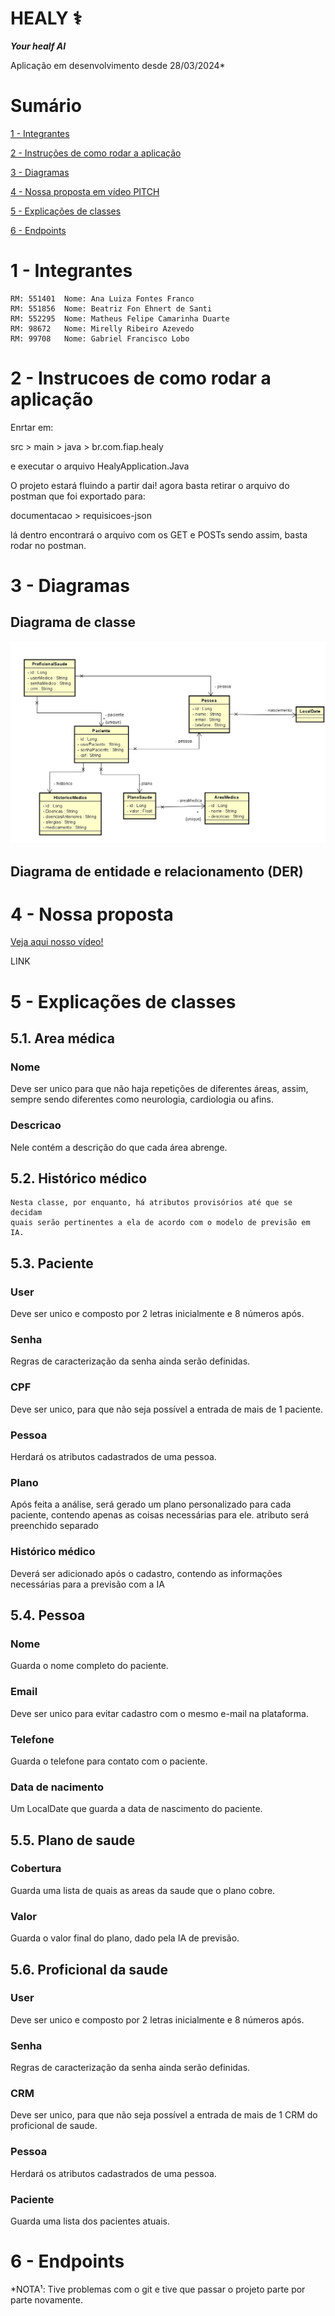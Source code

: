# HEALY ⚕️
***Your healf AI***

Aplicação em desenvolvimento desde 28/03/2024*


# Sumário

[1 - Integrantes](#_Integrantes)

[2 - Instruções de como rodar a aplicação](#_Instruicoes)

[3 - Diagramas](#_Diagramas)

[4 - Nossa proposta em vídeo PITCH](#_Picth)

[5 - Explicações de classes](#_Explicacoes)

[6 - Endpoints](#_Endpoint)


<a id="_Integrantes"></a>

# 1 - Integrantes
    RM: 551401  Nome: Ana Luiza Fontes Franco
    RM: 551856  Nome: Beatriz Fon Ehnert de Santi
    RM: 552295  Nome: Matheus Felipe Camarinha Duarte
    RM: 98672   Nome: Mirelly Ribeiro Azevedo
    RM: 99708   Nome: Gabriel Francisco Lobo

<a id="_Instruicoes"></a>

# 2 - Instrucoes de como rodar a aplicação
Enrtar em:

src > main > java > br.com.fiap.healy

e executar o arquivo HealyApplication.Java

O projeto estará fluindo a partir dai!
agora basta retirar o arquivo do postman que foi exportado para:

documentacao > requisicoes-json

lá dentro encontrará o arquivo com os GET e POSTs
sendo assim, basta rodar no postman.

<a id="_Diagramas"></a>

# 3 - Diagramas
## Diagrama de classe
![diagrama.jpg](documentacao%2Fdiagramas%2Fdiagrama.jpg)

## Diagrama de entidade e relacionamento (DER)

<a id="_Picth"></a>

# 4 - Nossa proposta
[Veja aqui nosso vídeo!](#https://www.youtube.com)

LINK

<a id="_Explicacoes"></a>

# 5 - Explicações de classes
## 5.1. Area médica
### Nome
Deve ser unico para que não haja repetições de diferentes áreas, assim, sempre sendo diferentes como neurologia, cardiologia ou afins.

### Descricao
Nele contém a descrição do que cada área abrenge.

## 5.2. Histórico médico
    Nesta classe, por enquanto, há atributos provisórios até que se decidam
    quais serão pertinentes a ela de acordo com o modelo de previsão em IA.

## 5.3. Paciente
### User
Deve ser unico e composto por 2 letras inicialmente e 8 números após.

### Senha
Regras de caracterização da senha ainda serão definidas.

### CPF
Deve ser unico, para que não seja possível a entrada de mais de 1 paciente.

### Pessoa
Herdará os atributos cadastrados de uma pessoa.

### Plano
Após feita a análise, será gerado um plano personalizado para cada paciente, contendo apenas as coisas necessárias para ele. atributo será preenchido separado 

### Histórico médico
Deverá ser adicionado após o cadastro, contendo as informações necessárias para a previsão com a IA

## 5.4. Pessoa
### Nome
Guarda o nome completo do paciente.

### Email
Deve ser unico para evitar cadastro com o mesmo e-mail na plataforma.

### Telefone
Guarda o telefone para contato com o paciente.

### Data de nacimento
Um LocalDate que guarda a data de nascimento do paciente.

## 5.5. Plano de saude
### Cobertura
Guarda uma lista de quais as areas da saude que o plano cobre.

### Valor
Guarda o valor final do plano, dado pela IA de previsão.

## 5.6. Proficional da saude
### User
Deve ser unico e composto por 2 letras inicialmente e 8 números após.

### Senha
Regras de caracterização da senha ainda serão definidas.

### CRM
Deve ser unico, para que não seja possível a entrada de mais de 1 CRM do proficional de saude.

### Pessoa
Herdará os atributos cadastrados de uma pessoa.

### Paciente
Guarda uma lista dos pacientes atuais. 

<a id="_Endpoint"></a>

# 6 -  Endpoints


*NOTA¹: Tive  problemas com o git e tive que passar o projeto parte por parte novamente.
